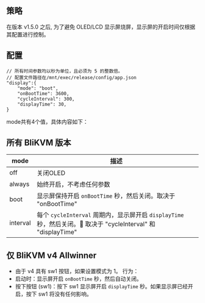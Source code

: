 ## 策略
在版本 v1.5.0 之后, 为了避免 OLED/LCD 显示屏烧屏，显示屏的开启时间仅根据其配置进行控制。

## 配置
```
// 所有时间参数均以秒为单位，且必须为 5 的整数倍。
// 配置文件路径在/mnt/exec/release/config/app.json
"display":{
    "mode": "boot",              
    "onBootTime": 3600,     
    "cycleInterval": 300,
    "displayTime": 30,
}
```
mode共有4个值，具体内容如下：

## 所有 BliKVM 版本

|mode|描述|
|-|-|
|off|关闭OLED|
|always|始终开启，不考虑任何参数|
|boot|显示屏保持开启 `onBootTime` 秒，然后关闭。取决于 "onBootTime"|
|interval|每个 `cycleInterval` 周期内，显示屏开启 `displayTime` 秒，然后关闭。:rotating_light: 取决于 "cycleInterval" 和 "displayTime"|

## 仅 BliKVM v4 Allwinner
* 由于 v4 具有 sw1 按钮，如果设置模式为 1。
行为：
* 启动时：显示屏开启 `onBootTime` 秒，然后自动关闭。
* 按下按钮 (sw1)：按下 sw1 显示屏开启 `displayTime` 秒。如果显示屏已经开启，按下 sw1 将没有任何影响。
